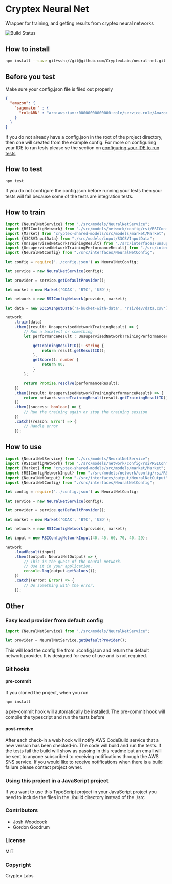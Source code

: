 # Cryptex Neural Net #
Wrapper for training, and getting results from cryptex neural networks

![Build Status](https://codebuild.us-west-2.amazonaws.com/badges?uuid=eyJlbmNyeXB0ZWREYXRhIjoiWHRrVk9iaWxpSnFHUVFuY3BjN2tSUWhkR3ZHRU1VbVViYlMwY05PMm1yWDFuU2lGSFlhUTY4c0ovUVJjQW9YOVRsYk5ka2RrRzhHcTRRc0lncUxIMi80PSIsIml2UGFyYW1ldGVyU3BlYyI6Ijc4MzNVMllzS29pcml4bmsiLCJtYXRlcmlhbFNldFNlcmlhbCI6MX0%3D&branch=master)

## How to install

```bash
npm install --save git+ssh://git@github.com/CryptexLabs/neural-net.git
```

## Before you test
Make sure your config.json file is filed out properly

```json
{
  "amazon": {
    "sagemaker" : {
      "roleARN" : "arn:aws:iam::00000000000000:role/service-role/AmazonSageMaker-ExecutionRole-20180317T115106"
    }
  }
}
```

If you do not already have a config.json in the root of the project directory, then one will created from the example config. 
For more on configuring your IDE to run tests please se the section on [configuring your IDE to run tests](https://github.com/CryptexLabs/neural-net/tree/master/examples)

## How to test

```bash
npm test
```
If you do not configure the config.json before running your tests then your tests will fail because some of the tests are integration tests.

## How to train

```typescript
import {NeuralNetService} from "./src/models/NeuralNetService";
import {RSIConfigNetwork} from "./src/models/network/config/rsi/RSIConfigNetwork";
import {Market} from "cryptex-shared-models/src/models/market/Market";
import {S3CSVInputData} from "./src/models/input/S3CSVInputData";
import {UnsupervisedNetworkTrainingResult} from "./src/interfaces/unsupervised/UnsupervisedNetworkTrainingResult";
import {UnsupervisedNetworkTrainingPerformanceResult} from "./src/interfaces/unsupervised/UnsupervisedNetworkTrainingPerformanceResult";
import {NeuralNetConfig} from "./src/interfaces/NeuralNetConfig";

let config = require('../config.json') as NeuralNetConfig;

let service = new NeuralNetService(config);

let provider = service.getDefaultProvider();

let market = new Market('GDAX', 'BTC', 'USD');

let network = new RSIConfigNetwork(provider, market);

let data = new S3CSVInputData('a-bucket-with-data', 'rsi/dev/data.csv');

network
    .train(data)
    .then((result: UnsupervisedNetworkTrainingResult) => {
        // Run a backtest or something
        let performanceResult : UnsupervisedNetworkTrainingPerformanceResult = {

            getTrainingResultID(): string {
                return result.getResultID();
            },
            getScore(): number {
                return 80;
            }
        };

        return Promise.resolve(performanceResult);
    })
    .then((result: UnsupervisedNetworkTrainingPerformanceResult) => {
        return network.scoreTrainingResult(result.getTrainingResultID(), result.getScore());
    })
    .then((success: boolean) => {
        // Run the training again or stop the training session
    })
    .catch((reason: Error) => {
        // Handle error
    });
```
    
## How to use

```typescript
import {NeuralNetService} from "./src/models/NeuralNetService";
import {RSIConfigNetwork} from "./src/models/network/config/rsi/RSIConfigNetwork";
import {Market} from "cryptex-shared-models/src/models/market/Market";
import {RSIConfigNetworkInput} from "./src/models/network/config/rsi/RSIConfigNetworkInput";
import {NeuralNetOutput} from "./src/interfaces/output/NeuralNetOutput";
import {NeuralNetConfig} from "./src/interfaces/NeuralNetConfig";

let config = require('../config.json') as NeuralNetConfig;

let service = new NeuralNetService(config);

let provider = service.getDefaultProvider();

let market = new Market('GDAX', 'BTC', 'USD');

let network = new RSIConfigNetwork(provider, market);

let input = new RSIConfigNetworkInput(40, 45, 60, 70, 40, 29);

network
    .loadResult(input)
    .then((output: NeuralNetOutput) => {
        // This is the guess of the neural network.
        // Use it in your application.
        console.log(output.getValues());
    })
    .catch((error: Error) => {
        // Do something with the error.
    });
```

## Other

### Easy load provider from default config

```typescript
import {NeuralNetService} from "./src/models/NeuralNetService";

let provider = NeuralNetService.getDefaultProvider();

```
This will load the config file from ./config.json and return the default network provider. It is designed for ease of use and is not required.

### Git hooks
#### pre-commit
If you cloned the project, when you run 
```bash
npm install
```
a pre-commit hook will automatically be installed. The pre-commit hook will compile the typescript and run the tests before 

#### post-receive
After each check-in a web hook will notify AWS CodeBuild service that a new version has been checked-in. The code will build and run the tests. If the tests fail the build will show as passing in this readme but an email will be sent to anyone subscribed to receiving notifications through the AWS SNS service. If you would like to receive notifications when there is a build failure please contact project owner.

### Using this project in a JavaScript project
If you want to use this TypeScript project in your JavaScript project you need to include the files in the ./build directory instead of the ./src

### Contributors
- Josh Woodcock
- Gordon Goodrum

### License
MIT

### Copyright
Cryptex Labs